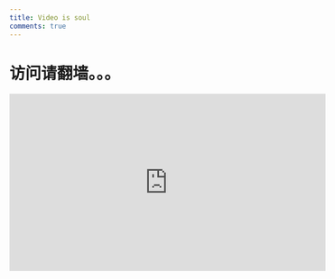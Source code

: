 ```yaml
---
title: Video is soul
comments: true
---
```

# 访问请翻墙。。。
<iframe width="560" height="315" src="https://www.youtube.com/embed/sXyn42E-GMA" frameborder="0" allowfullscreen></iframe>

